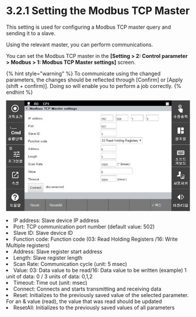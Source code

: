 ﻿# 3.2.1 Setting the Modbus TCP Master

This setting is used for configuring a Modbus TCP master query and sending it to a slave.

Using the relevant master, you can perform communications.


You can set the Modbus TCP master in the **\[Setting > 2: Control parameter > Modbus > 1: Modbus TCP Master settings]** screen.

{% hint style="warning" %}
To communicate using the changed parameters, the changes should be reflected through [Confirm] or [Apply (shift + confirm)]. Doing so will enable you to perform a job correctly.
{% endhint %}

![](../../_assets/image27.png)

<li>IP address: Slave device IP address</li>
<li>Port: TCP communication port number (default value: 502)</li>
<li>Slave ID: Slave device ID</li>
<li>Function code: Function code (03: Read Holding Registers /16: Write Multiple registers)
<li>Address: Slave register start address</li>
<li>Length: Slave register length</li>
<li>Scan Rate: Communication cycle (unit: 5 msec)</li>
<li>Value: 03: Data value to be read/16: Data value to be written (example) 1 unit of data: 0 / 3 units of data: 0,1,2 </li>
<li>Timeout: Time out (unit: msec)</li>
<li>Connect: Connects and starts transmitting and receiving data</li>
<li>Reset: Initializes to the previously saved value of the selected parameter. For an & value (read), the value that was read should be updated</li>
<li>ResetAll: Initializes to the previously saved values of all parameters</li>


